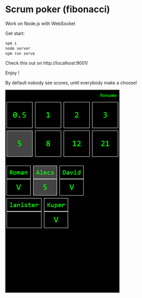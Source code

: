 # Scrum poker (fibonacci)

Work on Node.js with WebSocket

Get start:
```
npm i
node server
npm run serve
```

Check this out on http://localhost:9001/

Enjoy !

By default nobody see scores, until everybody make a choose!

![](scrum-poker-1.PNG)


